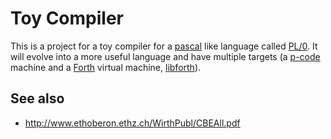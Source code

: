 # Toy Compiler

This is a project for a toy compiler for a [pascal][] like language called 
[PL/0][]. It will evolve into a more useful language and have multiple targets
(a [p-code][] machine and a [Forth][] virtual machine, [libforth][]).


## See also

* <http://www.ethoberon.ethz.ch/WirthPubl/CBEAll.pdf>

[pascal]: https://en.wikipedia.org/wiki/Pascal_%28programming_language%29
[PL/0]: https://en.wikipedia.org/wiki/PL/0
[p-code]: https://en.wikipedia.org/wiki/P-code_machine
[Forth]: https://en.wikipedia.org/wiki/Forth_%28programming_language%29
[libforth]: https://github.com/howerj/libforth

